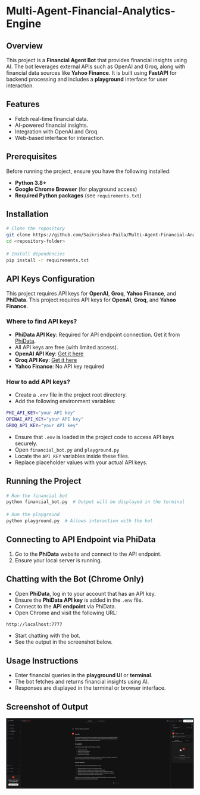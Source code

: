 # Multi-Agent-Financial-Analytics-Engine

## Overview
This project is a **Financial Agent Bot** that provides financial insights using AI. The bot leverages external APIs such as OpenAI and Groq, along with financial data sources like **Yahoo Finance**. It is built using **FastAPI** for backend processing and includes a **playground** interface for user interaction.

## Features
- Fetch real-time financial data.
- AI-powered financial insights.
- Integration with OpenAI and Groq.
- Web-based interface for interaction.

## Prerequisites
Before running the project, ensure you have the following installed:
- **Python 3.8+**
- **Google Chrome Browser** (for playground access)
- **Required Python packages** (see `requirements.txt`)

## Installation
```sh
# Clone the repository
git clone https://github.com/Saikrishna-Paila/Multi-Agent-Financial-Analytics-Engine.git
cd <repository-folder>

# Install dependencies
pip install -r requirements.txt
```

## API Keys Configuration
This project requires API keys for **OpenAI**, **Groq**, **Yahoo Finance**, and **PhiData**.
This project requires API keys for **OpenAI**, **Groq**, and **Yahoo Finance**.

### Where to find API keys?
- **PhiData API Key**: Required for API endpoint connection. Get it from [PhiData](https://phidata.com/).
- All API keys are free (with limited access).
- **OpenAI API Key**: [Get it here](https://platform.openai.com/signup)
- **Groq API Key**: [Get it here](https://groq.com/)
- **Yahoo Finance**: No API key required

### How to add API keys?
- Create a `.env` file in the project root directory.
- Add the following environment variables:

```sh
PHI_API_KEY="your API key"
OPENAI_API_KEY="your API key"
GROQ_API_KEY="your API key"
```
- Ensure that `.env` is loaded in the project code to access API keys securely.
- Open `financial_bot.py` and `playground.py`
- Locate the `API_KEY` variables inside these files.
- Replace placeholder values with your actual API keys.

## Running the Project
```sh
# Run the financial bot
python financial_bot.py  # Output will be displayed in the terminal

# Run the playground
python playground.py  # Allows interaction with the bot
```

## Connecting to API Endpoint via PhiData
1. Go to the **PhiData** website and connect to the API endpoint.
2. Ensure your local server is running.

## Chatting with the Bot (Chrome Only)
- Open **PhiData**, log in to your account that has an API key.
- Ensure the **PhiData API key** is added in the `.env` file.
- Connect to the **API endpoint** via PhiData.
- Open Chrome and visit the following URL:

```sh
http://localhost:7777
```
- Start chatting with the bot.
- See the output in the screenshot below.


## Usage Instructions
- Enter financial queries in the **playground UI** or **terminal**.
- The bot fetches and returns financial insights using AI.
- Responses are displayed in the terminal or browser interface.

## Screenshot of Output
![Output Screenshot](https://github.com/Saikrishna-Paila/Multi-Agent-Financial-Analytics-Engine/blob/main/output.png)


